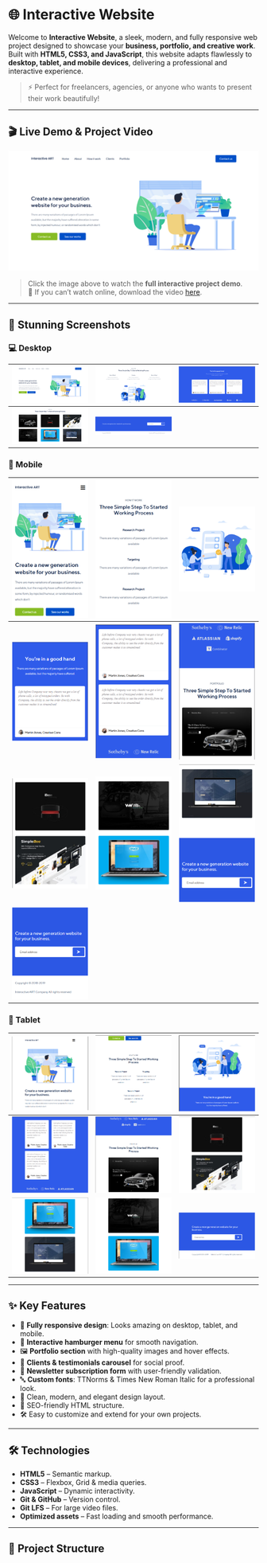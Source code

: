 # 🌐 Interactive Website

Welcome to **Interactive Website**, a sleek, modern, and fully responsive web project designed to showcase your **business, portfolio, and creative work**. Built with **HTML5, CSS3, and JavaScript**, this website adapts flawlessly to **desktop, tablet, and mobile devices**, delivering a professional and interactive experience.

> ⚡ Perfect for freelancers, agencies, or anyone who wants to present their work beautifully!

---

## 🎬 Live Demo & Project Video

[![Watch Demo Video](Screenshot/Laptop(1).png)](videos/Screen%20Recording%202025-10-10%20132153.mp4)

> Click the image above to watch the **full interactive project demo**.  
> 🚀 If you can’t watch online, download the video [here](./videos/Screen%20Recording%202025-10-10%20132153.mp4).

---

## 📸 Stunning Screenshots

### 💻 Desktop
| ![Laptop 1](Screenshot/Laptop(1).png) | ![Laptop 2](Screenshot/Laptop(2).png) | ![Laptop 3](Screenshot/Laptop(3).png) |
|--------------------------------------|--------------------------------------|--------------------------------------|
| ![Laptop 4](Screenshot/Laptop(4).png) | ![Laptop 5](Screenshot/Laptop(5).png) |                                      |

### 📱 Mobile
| ![Mobile 1](Screenshot/Mobile(1).png) | ![Mobile 2](Screenshot/Mobile(2).png) | ![Mobile 3](Screenshot/Mobile(3).png) |
|---------------------------------------|---------------------------------------|---------------------------------------|
| ![Mobile 4](Screenshot/Mobile(4).png) | ![Mobile 5](Screenshot/Mobile(5).png) | ![Mobile 6](Screenshot/Mobile(6).png) |
| ![Mobile 7](Screenshot/Mobile(7).png) | ![Mobile 8](Screenshot/Mobile(8).png) | ![Mobile 9](Screenshot/Mobile(9).png) |
| ![Mobile 10](Screenshot/Mobile(10).png) |                                     |                                       |

### 📱 Tablet
| ![Tablet 1](Screenshot/Tablet(1).png) | ![Tablet 2](Screenshot/Tablet(2).png) | ![Tablet 3](Screenshot/Tablet(3).png) |
|--------------------------------------|--------------------------------------|--------------------------------------|
| ![Tablet 4](Screenshot/Tablet(4).png) | ![Tablet 5](Screenshot/Tablet(5).png) | ![Tablet 6](Screenshot/Tablet(6).png) |
| ![Tablet 7](Screenshot/Tablet(7).png) | ![Tablet 8](Screenshot/Tablet(8).png) | ![Tablet 9](Screenshot/Tablet(9).png) |

---

## ✨ Key Features

- 🌟 **Fully responsive design**: Looks amazing on desktop, tablet, and mobile.
- 🍔 **Interactive hamburger menu** for smooth navigation.
- 🖼 **Portfolio section** with high-quality images and hover effects.
- 💬 **Clients & testimonials carousel** for social proof.
- 📝 **Newsletter subscription form** with user-friendly validation.
- 🔤 **Custom fonts**: TTNorms & Times New Roman Italic for a professional look.
- 🎨 Clean, modern, and elegant design layout.
- 🚀 SEO-friendly HTML structure.
- 🛠 Easy to customize and extend for your own projects.

---

## 🛠 Technologies

- **HTML5** – Semantic markup.
- **CSS3** – Flexbox, Grid & media queries.
- **JavaScript** – Dynamic interactivity.
- **Git & GitHub** – Version control.
- **Git LFS** – For large video files.
- **Optimized assets** – Fast loading and smooth performance.

---

## 📂 Project Structure

